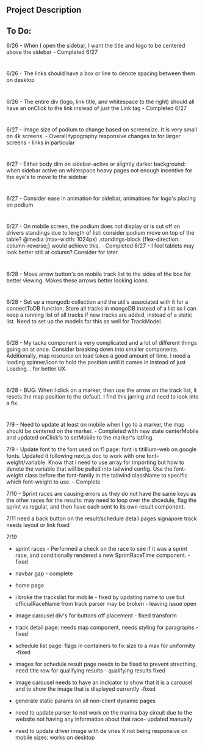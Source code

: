 ## Project Description


## To Do:
6/26 - When I open the sidebar, I want the title and logo to be centered above the sidebar - Completed 6/27
#
6/26 - The links should have a box or line to denote spacing between them on desktop
#
6/26 - The entire div (logo, link title, and whitespace to the right) should all have an onClick to the link instead of just the Link tag - Completed 6/27
#
6/27 - Image size of podium to change based on screensize. It is very small on 4k screens.
     - Overall typography responsive changes to for larger screens - links in particular
#
6/27 - Either body dim on sidebar-active or slightly darker background: when sidebar active on whitespace heavy pages not enough incentive for the eye's to move to the sidebar
#
6/27 - Consider ease in animation for sidebar, animations for logo's placing on podium
#
6/27 - On mobile screen, the podium does not display or is cut off on drivers standings due to length of list: consider podium move on top of the table? @media (max-width: 1024px) .standings-block {flex-direction: column-reverse;} would achieve this. - Completed 6/27
    - I feel tablets may look better still at column? Consider for later.
#
6/28 - Move arrow button's on mobile track list to the sides of the box for better viewing. Makes these arrows better looking icons.
#
6/28 - Set up a mongodb collection and the util's associated with it for a connectToDB function. Store all tracks in mongoDB instead of a list so I can keep a running list of all tracks if new tracks are added, instead of a static list. Need to set up the models for this as well for TrackModel.
#
6/28 - My tacks component is very complicated and a lot of different things going on at once. Consider breaking down into smaller components. Additionally, map resource on load takes a good amount of time. I need a loading spinner/icon to hold the position until it comes in instead of just Loading... for better UX.
#
6/28 - BUG: When I click on a marker, then use the arrow on the track list, it resets the map position to the default. I find this jarring and need to look into a fix.


#
7/9 - Need to update at least on mobile when I go to a marker, the map should be centered on the marker. - Completed with new state centerMobile and updated onClick's to setMobile to the marker's lat/lng.

7/9 - Update font to the font used on f1 page: font is titillium-web on google fonts. Updated it following next.js doc to work with one font-weight/variable. Know that i need to use array for importing but how to denote the variable that will be pulled into tailwind config. Use the font-weight class before the font-family in the tailwind className to specific which font-weight to use. - Complete

7/10 - Sprint races are causing errors as they do not have the same keys as the other races for the results: may need to loop over the shcedule, flag the sprint vs regular, and then have each sent to its own result component.


7/11 need a back button on the result/schedule detail pages
signapore track needs layout or link fixed



7/19
- sprint races - Performed a check on the race to see if it was a sprint race, and conditionally rendered a new SprintRaceTime component. -fixed

- navbar gap - complete

- home page

- i broke the trackslist for mobile - fixed by updating name to use but officialRaceName from track parser may be broken - leaving issue open

- image carousel div's for buttons off placement - fixed transform

- track detail page: needs map component, needs styling for paragraphs -fixed

- schedule list page: flags in containers to fix size to a max for uniformity -fixed

- images for schedule result page needs to be fixed to prevent strecthing, need title row for qualifying results - qualifying results fixed

- image carousel needs to have an indicator to show that it is a carousel and to show the image that is displayed currently -fixed

- generate static params on all non-client dynamic pages

- need to update parser to not work on the marina bay circuit due to the website not having any information about that race- updated manually

- need to update driver image with de vries X not being responsive on mobile sizes: works on desktop